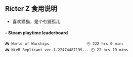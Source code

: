 ## Ricter Z 食用说明
- 喜欢猫猫，是个冇猫孤儿

<!-- steam-box start -->
#### - Steam playtime leaderboard
```text
🎮 World of Warships                 🕘 222 hrs 0 mins
🎮 NieR Replicant ver.1.22474487139... 🕘 22 hrs 19 mins
```
<!-- Powered by https://github.com/YouEclipse/steam-box . -->
<!-- steam-box end -->
